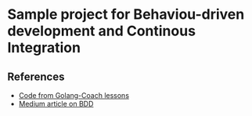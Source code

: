 # Sample project for Behaviou-driven development and Continous Integration

## References
- [Code from Golang-Coach lessons](https://github.com/Golang-Coach/Lessons/tree/master/GoBDD)
- [Medium article on BDD](https://medium.com/@durgaprasadbudhwani/golang-best-practices-behavior-driven-development-and-continuous-integration-53ed72c915a5)